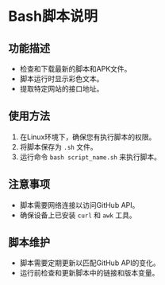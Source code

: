 # Bash脚本说明

## 功能描述

- 检查和下载最新的脚本和APK文件。
- 脚本运行时显示彩色文本。
- 提取特定网站的接口地址。

## 使用方法

1. 在Linux环境下，确保您有执行脚本的权限。
2. 将脚本保存为 `.sh` 文件。
3. 运行命令 `bash script_name.sh` 来执行脚本。

## 注意事项

- 脚本需要网络连接以访问GitHub API。
- 确保设备上已安装 `curl` 和 `awk` 工具。

## 脚本维护

- 脚本需要定期更新以匹配GitHub API的变化。
- 运行前检查和更新脚本中的链接和版本变量。

